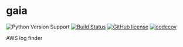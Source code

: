 # gaia

![Python Version Support](https://img.shields.io/badge/python-3.4%203.5%203.6%203.6--dev%203.7--dev-brightgreen.svg)
[![Build Status](https://travis-ci.org/deadlylaid/gaia.svg?branch=develop)](https://travis-ci.org/deadlylaid/gaia)
[![GitHub license](https://img.shields.io/github/license/deadlylaid/gaia.svg)](https://github.com/deadlylaid/gaia/blob/develop/LICENSE)
[![codecov](https://codecov.io/gh/deadlylaid/gaia/branch/develop/graph/badge.svg)](https://codecov.io/gh/deadlylaid/gaia)

AWS log finder

